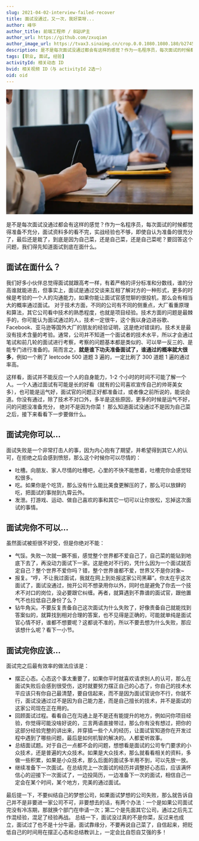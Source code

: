 ```yaml
---
slug: 2021-04-02-interview-failed-recover
title: 面试没通过，又一次，我好菜呀...
author: 峰华
author_title: 前端工程师 / B站UP主
author_url: https://github.com/zxuqian
author_image_url: https://tvax3.sinaimg.cn/crop.0.0.1080.1080.180/b2745d44ly8g8s4muqeggj20u00u0n0k.jpg?KID=imgbed,tva&Expires=1582389585&ssig=EvXmyu%2FXsX
description: 是不是每次面试没通过都会有这样的感觉？作为一名程序员，每次面试的时候都觉得准备不充分，面试资料多的看不完，实战经验也不够，即使自认为准备的很充分了，最后还是栽了，到底是因为自己菜，还是自己菜，还是自己菜呢？要回答这个问题，我们得先知道面试到底在面什么。
tags: [职业, 面试, 经验]
activityId: 相关动态 ID
bvid: 相关视频 ID（与 activityId 2选一）
oid: oid
---
```


![面试](./img/2021-04-02-interview-failed-recover/interview.webp)

是不是每次面试没通过都会有这样的感觉？作为一名程序员，每次面试的时候都觉得准备不充分，面试资料多的看不完，实战经验也不够，即使自认为准备的很充分了，最后还是栽了，到底是因为自己菜，还是自己菜，还是自己菜呢？要回答这个问题，我们得先知道面试到底在面什么。

## 面试在面什么？

我们好多小伙伴总觉得面试就跟高考一样，有着严格的评分标准和分数线，谁的分高谁就能进去，但事实上，面试是通过交谈来互相了解对方的一种形式，更多的时候是考验的一个人的沟通能力，如果你能让面试官感觉聊的很投机，那么会有相当大的概率通过面试。
对于技术方面，不同的公司有不同的侧重点，大厂看重原理和算法，其它公司看中技术的熟悉程度，也就是项目经验。技术方面的问题是最棘手的，你可能认为面试通过的人，技术一定很牛，这个我以身边进谷歌、Facebook、亚马逊等国外大厂的朋友的经验证明，这是绝对错误的。技术关是最没有技术含量的考验。通常，公司并不知道一个面试者的技术水平，所以才会通过笔试和前几轮的面试进行考察，考察的问题基本都是类似的、可以举一反三的、是能专门进行准备的。简而言之，**就是谁下功夫准备面试了，谁通过的概率就大很多**，例如一个刷了 leetcode 500 道题 3 遍的，一定比刷了 300 道题 1 遍的通过率高。

<!-- truncate -->

这样看，面试并不能反应一个人的自身能力，1-2 个小时的时间不可能了解一个人。一个人通过面试有可能是长的好看（就有的公司喜欢宣传自己的帅哥美女多），也可能是运气好，面试官的问题正好都准备过，或者像之前所说的，能说会道。你没有通过，除了技术不对口外，多半是这些原因，更多的时候是运气不好，问的问题没准备充分，
绝对不是因为你菜！
那么知道面试没通过不是因为自己菜之后，接下来看看下一步要做什么。

## 面试完你可以...

面试失败是一个非常打击人的事，因为内心抱有了期望，并希望得到其它人的认可，在拒绝之后会感到愤怒，那么这个时候你可以尽情的：

- 吐槽。向朋友、家人尽情的吐槽吧，心里的不快不能憋着，吐槽完你会感觉轻松很多。
- 吃。如果你是个吃货，那么没有什么能比美食更解压的了，那么可以放肆的吃，把面试的事抛到九霄云外。
- 发泄。打游戏、运动、做自己喜欢的事和其它一切可以让你放松，忘掉这次面试的事情。

## 面试完你不可以...

虽然面试被拒很不好受，但是你绝对不能：

- 气馁。失败一次就一蹶不振，感觉整个世界都不爱自己了，自己菜的能钻到地底下去了，再没动力面试下一家。这是绝对不行的，凭什么因为一个面试就否定自己？整个世界不爱你吗？错，整个世界谁都不爱，世界又不是你对象~
- 报复。“哼，不让我过面试，我就在网上到处报这家公司黑幕”。你太在乎这次面试了，面试没通过，抛开公司不想录用你以外，同时也是避免了你去一个技术不对口的岗位，没必要跟它纠缠。再者，就算遇到不靠谱的面试官，跟他置气不也拉低自己身份了么？
- 钻牛角尖。不要反复责备自己这次面试为什么失败了，好像责备自己就能找到答案似的，就算找到相对合理的答案，也不见得是正确的，可能就单纯是面试官心情不好，谁都不想要呢？这都说不准的，所以不要去想为什么失败，那应该想什么呢？看下一小节。

## 面试完你应该...

面试完之后最有效率的做法应该是：

- 摆正心态。心态这个事太重要了，如果你平时就喜欢请求别人的认可，那么在面试失败后会感到很受伤，这时就要努力摆正自己的心态了，你自己的技术水平应该只有你自己最清楚，要自信起来，而不是因为面试官说你不行，你就不行，面试没通过过不是因为自己能力差，而是自己擅长的技术，并不是面试的这家公司现在正在用的。
- 回顾面试过程。看看自己在沟通上是不是还有能提升的地方，例如问你项目经验，你觉得可能没啥好说的，三言两语直接带过，那么你有没有想过，把你的这部分经验完整的讲出来，并穿插一些个人的经历，让面试官知道你在开发过程中遇到了哪些问题，最后是如何机智的解决的。人都爱听故事。
- 总结面试题。对于自己一点都不会的问题，想想看是面试的公司专门要求的小众技术，还是普遍的大众技术。如果是大众技术，那么就看看相关的资料，多做一些积累，如果是小众技术，那么后面的面试多半用不到，可以先放一放。
- 继续准备下一次面试。在总结完上一次面试的经历并调整好心态后，应该满怀信心的迎接下一次面试了，一边投简历，一边准备下一次的面试，相信自己一定会在某个时间，某个地方，完美的通过面试。

最后提一下，不要纠结自己的梦想公司，如果面试梦想的公司失败，那么就告诉自己并不是非要进一家公司不可，非要想去的话，有两个办法：一个是如果公司面试完没有冷冻期，那就换个部门在申请一次；第二个是先面其它公司，通过之后先工作混经验，混足了经验再战。
总结一下，面试没过真的不是你菜，反过来也成立，面试过了也不是十分牛逼，面试靠缘分，不要再说自己菜了，自信起来，把贬低自己的时间用在摆正心态和总结教训上，一定会比自怨自艾强的多！
